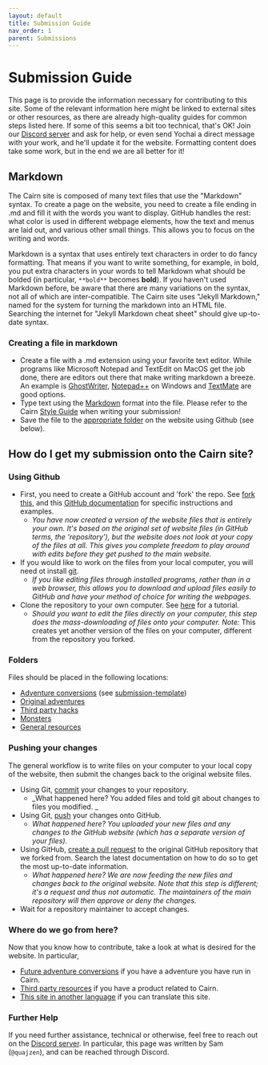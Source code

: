 ```yaml
---
layout: default
title: Submission Guide
nav_order: 1
parent: Submissions
---
```


# Submission Guide

This page is to provide the information necessary for contributing to this site. Some of the relevant information here might be linked to external sites or other resources, as there are already high-quality guides for common steps listed here. If some of this seems a bit too technical, that's OK! Join our [Discord server](/discord-server) and ask for help, or even send Yochai a direct message with your work, and he'll update it for the website. Formatting content does take some work, but in the end we are all better for it!

## Markdown
The Cairn site is composed of many text files that use the "Markdown" syntax. To create a page on the website, you need to create a file ending in .md and fill it with the words you want to display. GitHub handles the rest: what color is used in different webpage elements, how the text and menus are laid out, and various other small things. This allows you to focus on the writing and words.

Markdown is a syntax that uses entirely text characters in order to do fancy formatting. That means if you want to write something, for example, in bold, you put extra characters in your words to tell Markdown what should be bolded (in particular, `**bold**` becomes **bold**). If you haven't used Markdown before, be aware that there are many variations on the syntax, not all of which are inter-compatible. The Cairn site uses "Jekyll Markdown," named for the system for turning the markdown into an HTML file. Searching the internet for "Jekyll Markdown cheat sheet" should give up-to-date syntax.

### Creating a file in markdown
 - Create a file with a .md extension using your favorite text editor. While programs like Microsoft Notepad and TextEdit on MacOS get the job done, there are editors out there that make writing markdown a breeze. An example is [GhostWriter](https://ghostwriter.kde.org/), [Notepad++](https://notepad-plus-plus.org/downloads/) on Windows and [TextMate](https://macromates.com/) are good options. 
 - Type text using the [Markdown](https://www.markdownguide.org/tools/jekyll/) format into the file. Please refer to the Cairn [Style Guide](/submissions/style-guide) when writing your submission!
 - Save the file to the [appropriate folder](#folders) on the website using Github (see below).
 
## How do I get my submission onto the Cairn site?
### Using Github

 - First, you need to create a GitHub account and 'fork' the repo. See [fork this](/hacks/fork-this/), and this [GitHub documentation](https://docs.github.com/en/get-started/quickstart/fork-a-repo) for specific instructions and examples.
   - _You have now created a version of the website files that is entirely your own. It's based on the original set of website files (in GitHub terms, the 'repository'), but the website does not look at your copy of the files at all. This gives you complete freedom to play around with edits before they get pushed to the main website._
 - If you would like to work on the files from your local computer, you will need ot install [git](https://git-scm.com/downloads).
   - _If you like editing files through installed programs, rather than in a web browser, this allows you to download and upload files easily to GitHub and have your method of choice for writing the webpages._
 - Clone the repository to your own computer. See [here](https://www.atlassian.com/git/tutorials/setting-up-a-repository/git-clone) for a tutorial.
   - _Should you want to edit the files directly on your computer, this step does the mass-downloading of files onto your computer._ *Note:* This creates yet another version of the files on your computer, different from the repository you forked. 

### Folders

Files should be placed in the following locations:
 - [Adventure conversions](/adventures/conversions) (see [submission-template](/submissions/submission-template))
 - [Original adventures](/adventures/originals)
 - [Third party hacks](/hacks/third-party/)
 - [Monsters](/resources/monsters/)
 - [General resources](/resources/)

### Pushing your changes
The general workflow is to write files on your computer to your local copy of the website, then submit the changes back to the original website files.

 - Using Git, [commit](https://www.atlassian.com/git/tutorials/saving-changes/git-commit) your changes to your repository.
   - _What happened here? You added files and told git about changes to files you modified. _
 - Using Git, [push](https://www.atlassian.com/git/tutorials/syncing) your changes onto GitHub.
   - _What happened here? You uploaded your new files and any changes to the GitHub website (which has a separate version of your files)._
 - Using GitHub, [create a pull request](https://docs.github.com/en/pull-requests/collaborating-with-pull-requests/proposing-changes-to-your-work-with-pull-requests/about-pull-requests) to the original GitHub repository that we forked from. Search the latest documentation on how to do so to get the most up-to-date information.
   - _What happened here? We are now feeding the new files and changes back to the original website. Note that this step is different; it's a request and thus not automatic. The maintainers of the main repository will then approve or deny the changes._
 - Wait for a repository maintainer to accept changes.
 
### Where do we go from here?

Now that you know how to contribute, take a look at what is desired for the website. In particular,

 - [Future adventure conversions](/adventures/future-conversions/) if you have a adventure you have run in Cairn.
 - [Third party resources](/hacks/third-party/) if you have a product related to Cairn.
 - [This site in another language](/localizations/localization-guide) if you can translate this site.

### Further Help

If you need further assistance, technical or otherwise, feel free to reach out on the [Discord server](/discord-server). In particular, this page was written by Sam (`@quajzen`), and can be reached through Discord.
